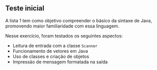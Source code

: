 ## Teste inicial

A lista 1 tem como objetivo compreender o básico da sintaxe de Java, promovendo maior familiaridade com essa linguagem. 

Nesse exercício, foram testados os seguintes aspectos:

- Leitura de entrada com a classe `Scanner`
- Funcionamento de vetores em Java
- Uso de classes e criação de objetos
- Impressão de mensagem formatada na saída